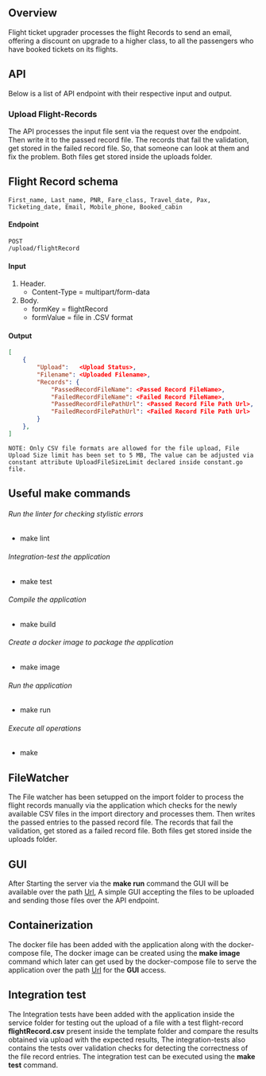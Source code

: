 ## Overview

Flight ticket upgrader processes the flight Records to send an email, offering a discount on upgrade to a higher class, to all the passengers who have booked tickets on its flights.

## API

Below is a list of API endpoint with their respective input and output.

### Upload Flight-Records

The API processes the input file sent via the request over the endpoint. Then write it to the passed record file. The records that fail the validation, get stored in the failed record file. So, that someone can look at them and fix the problem. Both files get stored inside the uploads folder.

## Flight Record schema 
```
First_name, Last_name, PNR, Fare_class, Travel_date, Pax, Ticketing_date, Email, Mobile_phone, Booked_cabin
```

#### Endpoint

```
POST
/upload/flightRecord
```

#### Input
1. Header.
    - Content-Type = multipart/form-data 
2. Body.
    - formKey = flightRecord
    - formValue =  file in .CSV format  
    
#### Output

```json
[
    {
        "Upload":   <Upload Status>,
        "Filename": <Uploaded Filename>,
        "Records": {
            "PassedRecordFileName": <Passed Record FileName>,
            "FailedRecordFileName": <Failed Record FileName>,
            "PassedRecordFilePathUrl": <Passed Record File Path Url>,
            "FailedRecordFilePathUrl": <Failed Record File Path Url>
        }
    },
]
```

`NOTE: Only CSV file formats are allowed for the file upload, File Upload Size limit has been set to 5 MB, The value can be adjusted via constant attribute UploadFileSizeLimit declared inside constant.go file.`

## Useful make commands

###### Run the linter for checking stylistic errors
- make lint

###### Integration-test the application 
- make test
     
###### Compile the application 
- make build

###### Create a docker image to package the application
- make image

###### Run the application 
- make run

###### Execute all operations
- make

## FileWatcher

The File watcher has been setupped on the import folder to process the flight records manually via the application which checks for the newly available CSV files in the import directory and processes them. Then writes the passed entries to the passed record file. The records that fail the validation, get stored as a failed record file. Both files get stored inside the uploads folder.

## GUI

After Starting the server via the **make run** command the GUI will be available over the path [Url](http://localhost:3002), A simple GUI accepting the files to be uploaded and sending those files over the API endpoint.

## Containerization

The docker file has been added with the application along with the docker-compose file, The docker image can be created using the **make image** command which later can get used by the docker-compose file to serve the application over the path [Url](http://localhost:3002) for the **GUI** access.


## Integration test

The Integration tests have been added with the application inside the service folder for testing out the upload of a file with a test flight-record **flightRecord.csv** present inside the template folder and compare the results obtained via upload with the expected results, The integration-tests also contains the tests over validation checks for detecting the correctness of the file record entries. The integration test can be executed using the **make test** command.